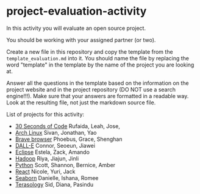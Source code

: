 # project-evaluation-activity

In this activity you will evaluate an open source project.

You should be working with your assigned partner (or two). 

Create a new file in this repository and copy the template from the `template_evaluation.md` into it.
You should name the file by replacing the word "template" in the template by the name of the project you are looking at. 

Answer all the questions in the template based on the information on the project website and in the project repository (DO NOT use a search engine!!!).  Make sure that your answers are formatted in a readable way. Look at the resulting file, not just the markdown source file. 

List of projects for this activity:
- [30 Seconds of Code](https://www.30secondsofcode.org/) Rufaida, Leah, Jose, 
- [Arch Linux](https://archlinux.org/) Sivan, Jonathan, Yao 
- [Brave browser](https://brave.com/) Phoebus, Grace, Shenghan
- [DALL-E](https://openai.com/blog/dall-e/) Connor, Seoeun, Jiawei
- [Eclipse](https://www.eclipse.org) Estela, Zack, Amando 
- [Hadoop](https://hadoop.apache.org/) Riya, Jiajun, Jinli
- [Python](https://www.python.org/) Scott, Shannon, Bernice, Amber
- [React](https://reactjs.org/) Nicole, Yuri, Jack
- [Seaborn](https://seaborn.pydata.org/) Danielle, Ishana, Romee
- [Terasology](https://terasology.org/) Sid, Diana, Pasindu



